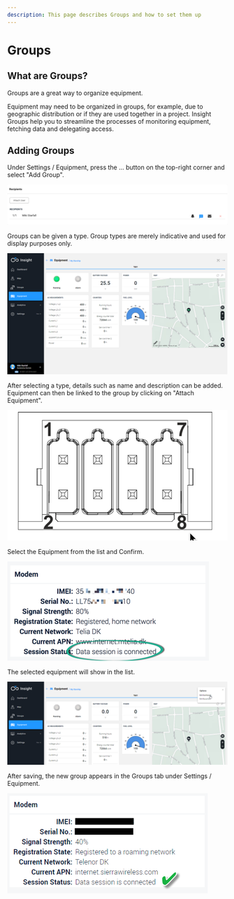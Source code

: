 ```yaml
---
description: This page describes Groups and how to set them up
---
```

# Groups

## What are Groups?

Groups are a great way to organize equipment. 

Equipment may need to be organized in groups, for example, due to geographic distribution or if they are used together in a project. Insight Groups help you to streamline the processes of monitoring equipment, fetching data and delegating access.

## Adding Groups



Under Settings / Equipment, press the ... button on the top-right corner and select "Add Group". 

![](<../.gitbook/assets/image (55).png>)

Groups can be given a type. Group types are merely indicative and used for display purposes only.

![](../.gitbook/assets/image.png)

After selecting a type, details such as name and description can be added. Equipment can then be linked to the group by clicking on "Attach Equipment".

![](<../.gitbook/assets/image (59).png>)

Select the Equipment from the list and Confirm.

![](<../.gitbook/assets/image (64).png>)

The selected equipment will show in the list.

![](<../.gitbook/assets/image (56).png>)

After saving, the new group appears in the Groups tab under Settings / Equipment.

![The Group indicates the number of units of each type](<../.gitbook/assets/image (54).png>)

